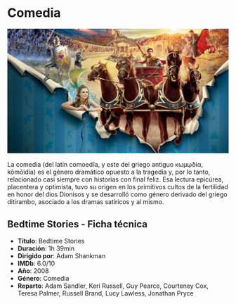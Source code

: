 # Comedia

![Screenshot](img/comedia.png)

La comedia (del latín comoedĭa, y este del griego antiguo κωμῳδία, kōmōidía)​ es el género dramático opuesto a la tragedia y, por lo tanto, relacionado casi siempre con historias con final feliz. Esa lectura epicúrea, placentera y optimista, tuvo su origen en los primitivos cultos de la fertilidad en honor del dios Dionisos y se desarrolló como género derivado del griego ditirambo, asociado a los dramas satíricos y al mismo.

## Bedtime Stories - Ficha técnica
- **Título**: Bedtime Stories
- **Duración**: 1h 39min
- **Dirigido por**: Adam Shankman
- **IMDb**: 6.0/10
- **Año**: 2008
- **Género**: Comedia
- **Reparto**: Adam Sandler, Keri Russell, Guy Pearce, Courteney Cox, Teresa Palmer, Russell Brand, Lucy Lawless, Jonathan Pryce